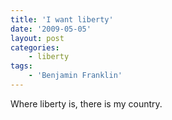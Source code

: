 ```yaml
---
title: 'I want liberty'
date: '2009-05-05'
layout: post
categories:
    - liberty
tags:
    - 'Benjamin Franklin'
---
```


Where liberty is, there is my country.